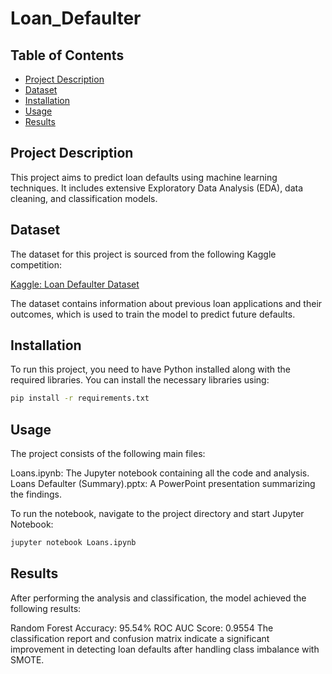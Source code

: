 # Loan_Defaulter

## Table of Contents
- [Project Description](#project-description)
- [Dataset](#dataset)
- [Installation](#installation)
- [Usage](#usage)
- [Results](#results)

## Project Description
This project aims to predict loan defaults using machine learning techniques. It includes extensive Exploratory Data Analysis (EDA), data cleaning, and classification models.

## Dataset
The dataset for this project is sourced from the following Kaggle competition:

[Kaggle: Loan Defaulter Dataset](https://www.kaggle.com/datasets/gauravduttakiit/loan-defaulter?select=previous_application.csv)

The dataset contains information about previous loan applications and their outcomes, which is used to train the model to predict future defaults.

## Installation
To run this project, you need to have Python installed along with the required libraries. You can install the necessary libraries using:

```sh
pip install -r requirements.txt
```

## Usage
The project consists of the following main files:

Loans.ipynb: The Jupyter notebook containing all the code and analysis.
Loans Defaulter (Summary).pptx: A PowerPoint presentation summarizing the findings.

To run the notebook, navigate to the project directory and start Jupyter Notebook:

```sh
jupyter notebook Loans.ipynb
```

## Results
After performing the analysis and classification, the model achieved the following results:

Random Forest Accuracy: 95.54%
ROC AUC Score: 0.9554
The classification report and confusion matrix indicate a significant improvement in detecting loan defaults after handling class imbalance with SMOTE.